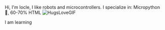 Hi, I'm Iocle, I like robots and microcontrollers.
I specialize in:
Micropython 🐍, 60-70% HTML ![HugsLoveGIF](https://github.com/user-attachments/assets/fa8a075c-5d97-41e1-beaf-143994776033)

I am learning

<!---
iocle/iocle is a ✨ special ✨ repository because its `README.md` (this file) appears on your GitHub profile.
You can click the Preview link to take a look at your changes.
--->

